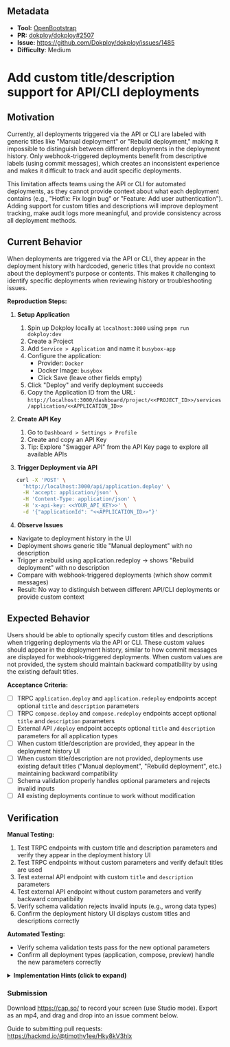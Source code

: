 ## Metadata

- **Tool:** [OpenBootstrap](https://openbootstrap.onrender.com/pr/Dokploy/dokploy/2507)
- **PR:** [dokploy/dokploy#2507](https://github.com/Dokploy/dokploy/pull/2507)
- **Issue:** https://github.com/Dokploy/dokploy/issues/1485
- **Difficulty**: Medium

# Add custom title/description support for API/CLI deployments

## Motivation

Currently, all deployments triggered via the API or CLI are labeled with generic titles like "Manual deployment" or "Rebuild deployment," making it impossible to distinguish between different deployments in the deployment history. Only webhook-triggered deployments benefit from descriptive labels (using commit messages), which creates an inconsistent experience and makes it difficult to track and audit specific deployments.

This limitation affects teams using the API or CLI for automated deployments, as they cannot provide context about what each deployment contains (e.g., "Hotfix: Fix login bug" or "Feature: Add user authentication"). Adding support for custom titles and descriptions will improve deployment tracking, make audit logs more meaningful, and provide consistency across all deployment methods.

## Current Behavior

When deployments are triggered via the API or CLI, they appear in the deployment history with hardcoded, generic titles that provide no context about the deployment's purpose or contents. This makes it challenging to identify specific deployments when reviewing history or troubleshooting issues.

**Reproduction Steps:**

1. **Setup Application**
   1. Spin up Dokploy locally at `localhost:3000` using `pnpm run dokploy:dev`
   2. Create a Project
   3. Add `Service > Application` and name it `busybox-app`
   4. Configure the application:
      - Provider: `Docker`
      - Docker Image: `busybox`
      - Click Save (leave other fields empty)
   5. Click "Deploy" and verify deployment succeeds
   6. Copy the Application ID from the URL: `http://localhost:3000/dashboard/project/<<PROJECT_ID>>/services/application/<<APPLICATION_ID>>`

2. **Create API Key**
   1. Go to `Dashboard > Settings > Profile`
   2. Create and copy an API Key
   3. Tip: Explore "Swagger API" from the API Key page to explore all available APIs

3. **Trigger Deployment via API**
```bash
   curl -X 'POST' \
     'http://localhost:3000/api/application.deploy' \
     -H 'accept: application/json' \
     -H 'Content-Type: application/json' \
     -H 'x-api-key: <<YOUR_API_KEY>>' \
     -d '{"applicationId": "<<APPLICATION_ID>>"}'
```
4. **Observe Issues**
  - Navigate to deployment history in the UI
  - Deployment shows generic title "Manual deployment" with no description
  - Trigger a rebuild using application.redeploy → shows "Rebuild deployment" with no description
  - Compare with webhook-triggered deployments (which show commit messages)
  - Result: No way to distinguish between different API/CLI deployments or provide custom context

## Expected Behavior

Users should be able to optionally specify custom titles and descriptions when triggering deployments via the API or CLI. These custom values should appear in the deployment history, similar to how commit messages are displayed for webhook-triggered deployments. When custom values are not provided, the system should maintain backward compatibility by using the existing default titles.

**Acceptance Criteria:**
- [ ] TRPC `application.deploy` and `application.redeploy` endpoints accept optional `title` and `description` parameters
- [ ] TRPC `compose.deploy` and `compose.redeploy` endpoints accept optional `title` and `description` parameters
- [ ] External API `/deploy` endpoint accepts optional `title` and `description` parameters for all application types
- [ ] When custom title/description are provided, they appear in the deployment history UI
- [ ] When custom title/description are not provided, deployments use existing default titles ("Manual deployment", "Rebuild deployment", etc.) maintaining backward compatibility
- [ ] Schema validation properly handles optional parameters and rejects invalid inputs
- [ ] All existing deployments continue to work without modification

## Verification

**Manual Testing:**
1. Test TRPC endpoints with custom title and description parameters and verify they appear in the deployment history UI
2. Test TRPC endpoints without custom parameters and verify default titles are used
3. Test external API endpoint with custom `title` and `description` parameters
4. Test external API endpoint without custom parameters and verify backward compatibility
5. Verify schema validation rejects invalid inputs (e.g., wrong data types)
6. Confirm the deployment history UI displays custom titles and descriptions correctly

**Automated Testing:**
- Verify schema validation tests pass for the new optional parameters
- Confirm all deployment types (application, compose, preview) handle the new parameters correctly

<details>
  <summary><strong>Implementation Hints (click to expand)</strong></summary>

  - Add optional `title` and `description` fields to deployment and compose schemas
  - Update API endpoints (TRPC and external) to accept these optional parameters
  - Maintain backward compatibility by defaulting to current generic titles when omitted

</details>

### Submission
Download https://cap.so/ to record your screen (use Studio mode). Export as an mp4, and drag and drop into an issue comment below.

Guide to submitting pull requests: https://hackmd.io/@timothy1ee/Hky8kV3hlx
